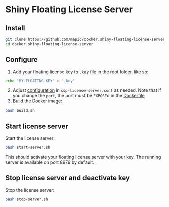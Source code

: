 # Shiny Floating License Server

## Install
```bash
git clone https://github.com/mapic/docker.shiny-floating-license-server.git
cd docker.shiny-floating-license-server
```

## Configure

1. Add your floating license key to `.key` file in the root folder, like so: 
```bash 
echo "MY-FLOATING-KEY" > ".key"
```
2. Adjust [configuration](https://wyday.com/limelm/help/turbofloat-server/#config) in `ssp-license-server.conf` as needed. Note that if you change the `port`, the port must be `EXPOSE`d in the [Dockerfile](https://github.com/mapic/docker.shiny-floating-license-server/blob/master/Dockerfile#L31)
2. Build the Docker image: 
```bash
bash build.sh
```


## Start license server

Start the license server: 
```bash
bash start-server.sh
```

This should activate your floating license server with your key. The running server is available on port 8979 by default.


## Stop license server and deactivate key

Stop the license server:
```bash
bash stop-server.sh
```
